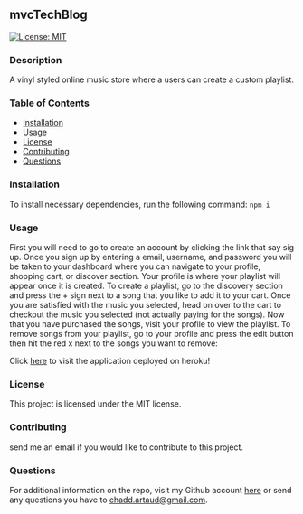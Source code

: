 ## mvcTechBlog
  [![License: MIT](https://img.shields.io/badge/License-MIT-yellow.svg)](https://opensource.org/licenses/MIT)
  ### Description
  A vinyl styled online music store where a users can create a custom playlist.
  ### Table of Contents
  - [Installation](https://github.com/cartaud/readmeGenerator#installation)
  - [Usage](https://github.com/cartaud/readmeGenerator#usage)
  - [License](https://github.com/cartaud/readmeGenerator#license)
  - [Contributing](https://github.com/cartaud/readmeGenerator#contributing)
  - [Questions](https://github.com/cartaud/readmeGenerator#questions)
  ### Installation
  To install necessary dependencies, run the following command:
  `npm i`
  ### Usage
  First you will need to go to create an account by clicking the link that say sig up. Once you sign up by entering a email, username, and password you will be taken to your dashboard where you can navigate to your profile, shopping cart, or discover section. Your profile is where your playlist will appear once it is created. To create a playlist, go to the discovery section and press the + sign next to a song that you like to add it to your cart. Once you are satisfied with the music you selected, head on over to the cart to checkout the music you selected (not actually paying for the songs). Now that you have purchased the songs, visit your profile to view the playlist. To remove songs from your playlist, go to your profile and press the edit button then hit the red x next to the songs you want to remove:
  
  Click [here]() to visit the application deployed on heroku! 
  
  ### License
  This project is licensed under the MIT license.
  ### Contributing
  send me an email if you would like to contribute to this project.
  ### Questions
  For additional information on the repo, visit my Github account [here](https://github.com/cartaud ) or send any questions you have to chadd.artaud@gmail.com. 


